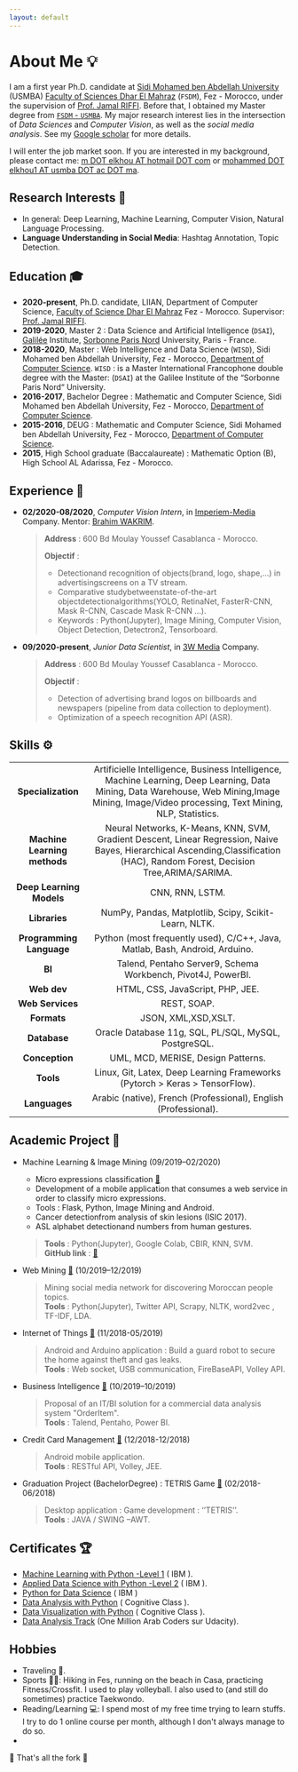 ```yaml
---
layout: default
---
```


# About Me 💡

I am a first year Ph.D. candidate at [Sidi Mohamed ben Abdellah University](http://www.usmba.ac.ma/) (USMBA) [Faculty of Sciences Dhar El Mahraz](http://www.fsdmfes.ac.ma/) (`FSDM`), Fez - Morocco, under the supervision of [Prof. Jamal RIFFI](https://scholar.google.com/citations?user=DPK9m_YAAAAJ&hl). Before that, I obtained my Master degree from [`FSDM` - `USMBA`](http://www.fsdmfes.ac.ma/). My major research interest lies in the intersection of *Data Sciences* and *Computer Vision*, as well as the *social media analysis*. See my [Google scholar]() for more details.

I will enter the job market soon. If you are interested in my background, please contact me: [m DOT elkhou AT hotmail DOT com](mailto:m.elkhou@hotmail.com) or [mohammed DOT elkhou1 AT usmba DOT ac DOT ma](mailto:mohammed.elkhou1@usmba.ac.ma).

## Research Interests 🎯

* In general: Deep Learning, Machine Learning, Computer Vision, Natural Language Processing.
* **Language Understanding in Social Media**: Hashtag Annotation, Topic Detection.

<!-- ## Recent News
* **08/10/2020**, our VD-BERT code has been released at [here](https://github.com/salesforce/VD-BERT)
* **15/09/2020**, two long papers are accepted by **EMNLP 2020**
* I am maintaining a repo of a curated reading list about [vision-language pretraining papers](https://github.com/yuewang-cuhk/awesome-vision-language-pretraining-papers)
* **Upcoming**, I will join Amazon AWS AI as an applied scientist intern
* **30/09/2019**, join Salesforce Research in Singapore as a research intern
* **27/07/2019**, attend ACL 2019 in Florence, Italy
* **30/05/2019**, attend NAACL 2019 in Minneapolis, USA -->

## Education 🎓

* **2020-present**, Ph.D. candidate, LIIAN, Department of Computer Science, [Faculty of Science Dhar El Mahraz](http://www.fsdmfes.ac.ma/) Fez - Morocco. Supervisor: [Prof. Jamal RIFFI](https://scholar.google.com/citations?user=DPK9m_YAAAAJ&hl).
* **2019-2020**, Master 2 : Data Science and Artificial Intelligence (`DSAI`), [Galilée](https://galilee.univ-paris13.fr/) Institute, [Sorbonne Paris Nord](https://www.univ-paris13.fr/) University, Paris - France.
* **2018-2020**, Master : Web Intelligence and Data Science (`WISD`), Sidi Mohamed ben Abdellah University, Fez - Morocco, [Department of Computer Science](http://www.fsdmfes.ac.ma/).
  `WISD` : is a Master International Francophone double degree with the Master: (`DSAI`) at the Galilee Institute of the “Sorbonne Paris Nord“ University.
* **2016-2017**, Bachelor Degree : Mathematic and Computer Science, Sidi Mohamed ben Abdellah University, Fez - Morocco, [Department of Computer Science](http://www.fsdmfes.ac.ma/).
* **2015-2016**, DEUG : Mathematic and Computer Science, Sidi Mohamed ben Abdellah University, Fez - Morocco, [Department of Computer Science](http://www.fsdmfes.ac.ma/).
* **2015**, High School graduate (Baccalaureate) : Mathematic Option (B), High School AL Adarissa, Fez - Morocco.

## Experience 💼

* **02/2020-08/2020**, _Computer Vision Intern_, in [Imperiem-Media](https://www.imperium-media.com/) Company. Mentor: [Brahim WAKRIM](https://ma.linkedin.com/in/brahim-wakrim-58a90563).
  > **Address** : 600 Bd Moulay Youssef Casablanca - Morocco.
  >
  > **Objectif** :
  > - Detectionand recognition of objects(brand, logo, shape,...) in advertisingscreens on a TV stream.
  > - Comparative studybetweenstate-of-the-art objectdetectionalgorithms(YOLO, RetinaNet, FasterR-CNN, Mask R-CNN, Cascade Mask R-CNN ...).
  > - Keywords : Python(Jupyter), Image Mining, Computer Vision, Object Detection, Detectron2, Tensorboard.

* **09/2020-present**, _Junior Data Scientist_, in [3W Media](http://www.3wmedia.ma/) Company.
  > **Address** : 600 Bd Moulay Youssef Casablanca - Morocco.
  >
  > **Objectif** :
  > * Detection of advertising brand logos on billboards and newspapers (pipeline from data collection to deployment).
  > * Optimization of a speech recognition API (ASR).

## Skills ⚙

|||
|:----------------:|:-------------------:|
|**Specialization**| Artificielle Intelligence, Business Intelligence, Machine Learning, Deep Learning, Data Mining, Data Warehouse, Web Mining,Image Mining, Image/Video processing, Text Mining, NLP, Statistics.|
|**Machine Learning methods**| Neural Networks, K-Means, KNN, SVM, Gradient Descent, Linear Regression, Naive Bayes, Hierarchical Ascending,Classification (HAC), Random Forest, Decision Tree,ARIMA/SARIMA.|
|**Deep Learning Models**| CNN, RNN, LSTM.|
|**Libraries**| NumPy, Pandas, Matplotlib, Scipy, Scikit-Learn, NLTK.|
|**Programming Language**| Python (most frequently used), C/C++, Java, Matlab, Bash, Android, Arduino.|
|**BI**| Talend, Pentaho Server9, Schema Workbench, Pivot4J, PowerBI.|
|**Web dev**| HTML, CSS, JavaScript, PHP, JEE.|
|**Web Services**| REST, SOAP.|
|**Formats**|JSON, XML,XSD,XSLT.|
|**Database**| Oracle Database 11g, SQL, PL/SQL, MySQL, PostgreSQL.|
|**Conception**| UML, MCD, MERISE, Design Patterns.|
|**Tools**| Linux, Git, Latex, Deep Learning Frameworks (Pytorch > Keras > TensorFlow).|
|**Languages**| Arabic (native), French (Professional), English (Professional).|

## Academic Project 📝

* Machine Learning & Image Mining (09/2019–02/2020)
  * Micro expressions classification [🔗](https://github.com/m-elkhou/Facial_Expression_Detection)
  * Development of a mobile application that consumes a web service in order to classify micro expressions.
  * Tools : Flask, Python, Image Mining and Android.
  * Cancer detectionfrom analysis of skin lesions (ISIC 2017).
  * ASL alphabet detectionand numbers from human gestures.
  
  > **Tools** : Python(Jupyter), Google Colab, CBIR, KNN, SVM.</br>
  > **GitHub link** : [🔗](https://github.com/m-elkhou/Image_Mining)

* Web Mining [🔗](https://github.com/m-elkhou/Web_Mining) (10/2019–12/2019)
  > Mining social media network for discovering Moroccan people topics.</br>
  > **Tools** : Python(Jupyter), Twitter API, Scrapy, NLTK, word2vec , TF-IDF, LDA.

* Internet of Things [🔗](https://github.com/m-elkhou/Security-robot) (11/2018-05/2019)
  > Android and Arduino application : Build a guard robot to secure the home against theft and gas leaks.</br>
  > **Tools** : Web socket, USB communication, FireBaseAPI, Volley API.
* Business Intelligence [🔗](https://www.youtube.com/watch?v=WemPeAQ8708) (10/2019–10/2019)
  > Proposal of an IT/BI solution for a commercial data analysis system "OrderItem".</br>
  > **Tools** : Talend, Pentaho, Power BI.
* Credit Card Management [🔗](https://github.com/m-elkhou/CreditCard) (12/2018-12/2018)
  > Android mobile application.</br>
  > **Tools** : RESTful API, Volley, JEE.
* Graduation Project (BachelorDegree) : TETRIS Game [🔗](https://github.com/m-elkhou/Tetris) (02/2018-06/2018)
  > Desktop application : Game development : ‘’TETRIS’’.</br>
  > **Tools** : JAVA / SWING –AWT.

## Certificates 🏆

* [Machine Learning with Python -Level 1](https://www.youracclaim.com/badges/34341347-50ba-45d0-b651-510952aa3f51) ( IBM ).
* [Applied Data Science with Python -Level 2](https://www.youracclaim.com/badges/6521f6cc-75d8-449a-8436-aafd380c6a43/linked_in_profile) ( IBM ).
* [Python for Data Science](https://www.youracclaim.com/badges/b260babd-1119-4a24-ad90-428266ec4121) ( IBM )
* [Data Analysis with Python](https://courses.cognitiveclass.ai/certificates/8fdb8693319246b69645b49a3097d578) ( Cognitive Class ).
* [Data Visualization with Python](https://courses.cognitiveclass.ai/certificates/853847016d9d4f709cfbe1b32e3f2972) ( Cognitive Class ).
* [Data Analysis Track](https://drive.google.com/file/d/1pNd9Vlepbw_DARuFwW8AP1-kkeE6WCRf/view) (One Million Arab Coders sur Udacity).

## Hobbies

* Traveling 🧳.
* Sports 🚴‍♂️: Hiking in Fes, running on the beach in Casa, practicing Fitness/Crossfit. I used to play volleyball. I also used to (and still do sometimes) practice Taekwondo.
* Reading/Learning 💻: I spend most of my free time trying to learn stuffs. I try to do 1 online course per month, although I don't always manage to do so.
* 

🎯 That's all the fork 🙏
